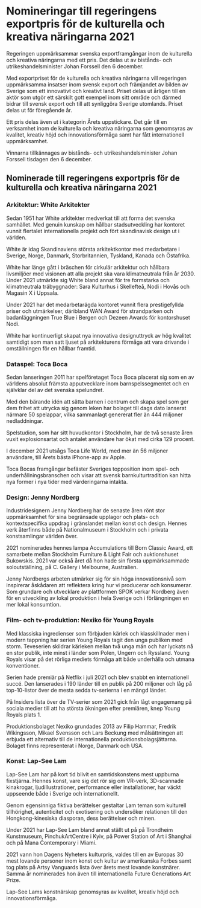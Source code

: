 # Nomineringar till regeringens exportpris för de kulturella och kreativa näringarna 2021

Regeringen uppmärksammar svenska exportframgångar inom de kulturella och kreativa näringarna med ett pris. Det delas ut av bistånds- och utrikeshandelsminister Johan Forssell den 6 december.

Med exportpriset för de kulturella och kreativa näringarna vill regeringen uppmärksamma insatser inom svensk export och främjandet av bilden av Sverige som ett innovativt och kreativt land. Priset delas ut årligen till en aktör som utgör ett särskilt gott exempel inom sitt område och därmed bidrar till svensk export och till att synliggöra Sverige utomlands. Priset delas ut för föregående år.

Ett pris delas även ut i kategorin Årets uppstickare. Det går till en verksamhet inom de kulturella och kreativa näringarna som genomsyras av kvalitet, kreativ höjd och innovationsförmåga samt har fått internationell uppmärksamhet.

Vinnarna tillkännages av bistånds- och utrikeshandelsminister Johan Forssell tisdagen den 6 december.

## Nominerade till regeringens exportpris för de kulturella och kreativa näringarna 2021

### Arkitektur: White Arkitekter

Sedan 1951 har White arkitekter medverkat till att forma det svenska samhället. Med genuin kunskap om hållbar stadsutveckling har kontoret vunnit flertalet internationella projekt och fört skandinavisk design ut i världen.

White är idag Skandinaviens största arkitektkontor med medarbetare i Sverige, Norge, Danmark, Storbritannien, Tyskland, Kanada och Östafrika.

White har länge gått i bräschen för cirkulär arkitektur och hållbara livsmiljöer med visionen att alla projekt ska vara klimatneutrala från år 2030. Under 2021 utmärkte sig White bland annat för tre formstarka och klimatneutrala träbyggnader: Sara Kulturhus i Skellefteå, Nodi i Hovås och Magasin X i Uppsala.

Under 2021 har det medarbetarägda kontoret vunnit flera prestigefyllda priser och utmärkelser, däribland WAN Award för strandparken och badanläggningen True Blue i Bergen och Dezeen Awards för kontorshuset Nodi.

White har kontinuerligt skapat nya innovativa designuttryck av hög kvalitet samtidigt som man satt ljuset på arkitekturens förmåga att vara drivande i omställningen för en hållbar framtid.

### Dataspel: Toca Boca

Sedan lanseringen 2011 har spelföretaget Toca Boca placerat sig som en av världens absolut främsta apputvecklare inom barnspelssegmentet och en självklar del av det svenska spelundret.

Med den bärande idén att sätta barnen i centrum och skapa spel som ger dem frihet att utrycka sig genom leken har bolaget till dags dato lanserat närmare 50 spelappar, vilka sammanlagt genererat fler än 444 miljoner nedladdningar.

Spelstudion, som har sitt huvudkontor i Stockholm, har de två senaste åren vuxit explosionsartat och antalet användare har ökat med cirka 129 procent.

I december 2021 utsågs Toca Life World, med mer än 56 miljoner användare, till Årets bästa iPhone-app av Apple.

Toca Bocas framgångar befäster Sveriges topposition inom spel- och underhållningsbranschen och visar att svensk barnkulturtradition kan hitta nya former i nya tider med värderingarna intakta.

### Design: Jenny Nordberg

Industridesignern Jenny Nordberg har de senaste åren rönt stor uppmärksamhet för sina begränsade upplagor och plats- och kontextspecifika uppdrag i gränslandet mellan konst och design. Hennes verk återfinns både på Nationalmuseum i Stockholm och i privata konstsamlingar världen över.

2021 nominerades hennes lampa Accumulations till Born Classic Award, ett samarbete mellan Stockholm Furniture & Light Fair och auktionshuset Bukowskis. 2021 var också året då hon hade sin första uppmärksammade soloutställning, på C. Gallery i Melbourne, Australien.

Jenny Nordbergs arbeten utmärker sig för sin höga innovationsnivå som inspirerar åskådaren att reflektera kring hur vi producerar och konsumerar. Som grundare och utvecklare av plattformen SPOK verkar Nordberg även för en utveckling av lokal produktion i hela Sverige och i förlängningen en mer lokal konsumtion.

### Film- och tv-produktion: Nexiko för Young Royals

Med klassiska ingredienser som förbjuden kärlek och klasskillnader men i modern tappning har serien Young Royals tagit den unga publiken med storm. Teveserien skildrar kärleken mellan två unga män och har lyckats nå en stor publik, inte minst i länder som Polen, Ungern och Ryssland. Young Royals visar på det rörliga mediets förmåga att både underhålla och utmana konventioner.

Serien hade premiär på Netflix i juli 2021 och blev snabbt en internationell succé. Den lanserades i 190 länder till en publik på 200 miljoner och låg på top-10-listor över de mesta sedda tv-serierna i en mängd länder.

På Insiders lista över de TV-serier som 2021 gick från lågt engagemang på sociala medier till att ha största ökningen efter premiären, knep Young Royals plats 1.

Produktionsbolaget Nexiko grundades 2013 av Filip Hammar, Fredrik Wikingsson, Mikael Svensson och Lars Beckung med målsättningen att erbjuda ett alternativ till de internationella produktionsbolagsjättarna. Bolaget finns representerat i Norge, Danmark och USA.

### Konst: Lap-See Lam

Lap-See Lam har på kort tid blivit en samtidskonstens mest uppburna fixstjärna. Hennes konst, vare sig det rör sig om VR-verk, 3D-scannade kinakrogar, ljudillustrationer, performance eller installationer, har väckt uppseende både i Sverige och internationellt.

Genom egensinniga fiktiva berättelser gestaltar Lam teman som kulturell tillhörighet, autenticitet och exotisering och undersöker relationen till den Hongkong-kinesiska diasporan, dess berättelser och minen.

Under 2021 har Lap-See Lam bland annat ställt ut på på Trondheim Kunstmuseum, PinchukArtCentre i Kyiv, på Power Station of Art i Shanghai och på Mana Contemporary i Miami.

2021 vann hon Dagens Nyheters kulturpris, valdes till en av Europas 30 mest lovande personer inom konst och kultur av amerikanska Forbes samt tog plats på Artsy Vanguards lista över årets mest lovande konstnärer. Samma år nominerades hon även till internationella Future Generations Art Prize.

Lap-See Lams konstnärskap genomsyras av kvalitet, kreativ höjd och innovationsförmåga.

